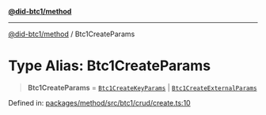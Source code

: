 [**@did-btc1/method**](../README.md)

***

[@did-btc1/method](../globals.md) / Btc1CreateParams

# Type Alias: Btc1CreateParams

> **Btc1CreateParams** = [`Btc1CreateKeyParams`](Btc1CreateKeyParams.md) \| [`Btc1CreateExternalParams`](Btc1CreateExternalParams.md)

Defined in: [packages/method/src/btc1/crud/create.ts:10](https://github.com/dcdpr/did-btc1-js/blob/4ab6f9915d95beed9bc633644c9db1539395f512/packages/method/src/btc1/crud/create.ts#L10)

